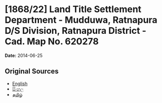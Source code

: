 # [1868/22] Land Title Settlement Department - Mudduwa, Ratnapura D/S Division, Ratnapura District - Cad. Map No. 620278

**Date:** 2014-06-25

## Original Sources

- [English](https://documents.gov.lk/view/extra-gazettes/2014/6/1868-22_E.pdf)
- [සිංහල](https://documents.gov.lk/view/extra-gazettes/2014/6/1868-22_S.pdf)
- [தமிழ்](https://documents.gov.lk/view/extra-gazettes/2014/6/1868-22_T.pdf)
